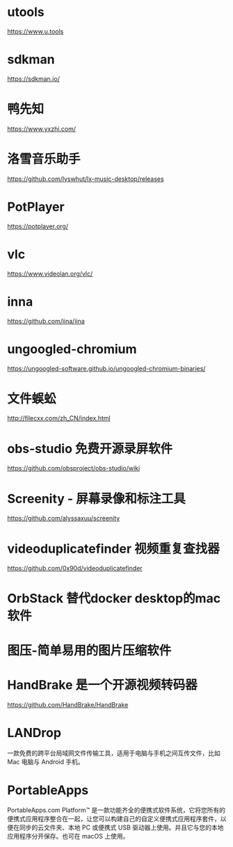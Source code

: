 # utools
https://www.u.tools

# sdkman
https://sdkman.io/

# 鸭先知
https://www.yxzhi.com/

# 洛雪音乐助手
https://github.com/lyswhut/lx-music-desktop/releases

# PotPlayer
https://potplayer.org/

# vlc
https://www.videolan.org/vlc/

# inna
https://github.com/iina/iina

# ungoogled-chromium
https://ungoogled-software.github.io/ungoogled-chromium-binaries/

# 文件蜈蚣
http://filecxx.com/zh_CN/index.html

# obs-studio 免费开源录屏软件
https://github.com/obsproject/obs-studio/wiki

# Screenity - 屏幕录像和标注工具
https://github.com/alyssaxuu/screenity

# videoduplicatefinder 视频重复查找器
https://github.com/0x90d/videoduplicatefinder

# OrbStack 替代docker desktop的mac软件

# 图压-简单易用的图片压缩软件

# HandBrake 是一个开源视频转码器
https://github.com/HandBrake/HandBrake

# LANDrop
一款免费的跨平台局域网文件传输工具，适用于电脑与手机之间互传文件，比如 Mac 电脑与 Android 手机。

# PortableApps
PortableApps.com Platform™ 是一款功能齐全的便携式软件系统，它将您所有的便携式应用程序整合在一起，让您可以构建自己的自定义便携式应用程序套件，以便在同步的云文件夹、本地 PC 或便携式 USB 驱动器上使用。并且它与您的本地应用程序分开保存。也可在 macOS 上使用。